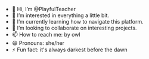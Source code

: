 - 👋 Hi, I’m @PlayfulTeacher
- 👀 I’m interested in everything a little bit.
- 🌱 I’m currently learning how to navigate this platform. 
- 💞️ I’m looking to collaborate on interesting projects.
- 📫 How to reach me: by owl
- 😄 Pronouns: she/her
- ⚡ Fun fact: it's always darkest before the dawn

<!---
PlayfulTeacher/PlayfulTeacher is a ✨ special ✨ repository because its `README.md` (this file) appears on your GitHub profile.
You can click the Preview link to take a look at your changes.
--->
